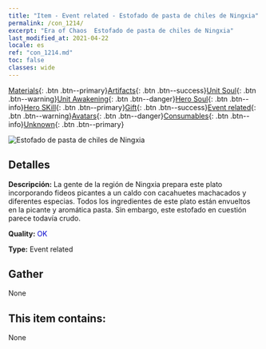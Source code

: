 ```yaml
---
title: "Item - Event related - Estofado de pasta de chiles de Ningxia"
permalink: /con_1214/
excerpt: "Era of Chaos  Estofado de pasta de chiles de Ningxia"
last_modified_at: 2021-04-22
locale: es
ref: "con_1214.md"
toc: false
classes: wide
---
```

 [Materials](/ItemsES/){: .btn .btn--primary}[Artifacts](/ItemsES/Artifacts/){: .btn .btn--success}[Unit Soul](/ItemsES/UnitSoul/){: .btn .btn--warning}[Unit Awakening](/ItemsES/UnitAwakening/){: .btn .btn--danger}[Hero Soul](/ItemsES/HeroSoul/){: .btn .btn--info}[Hero SKill](/ItemsES/HeroSkill/){: .btn .btn--primary}[Gift](/ItemsES/Gift/){: .btn .btn--success}[Event related](/ItemsES/Events/){: .btn .btn--warning}[Avatars](/ItemsES/Avatars/){: .btn .btn--danger}[Consumables](/ItemsES/Consumables/){: .btn .btn--info}[Unknown](/ItemsES/Unknown/){: .btn .btn--primary}

 ![Estofado de pasta de chiles de Ningxia](/images/t/i_81522221.png)

## Detalles
 **Descripción:** La gente de la región de Ningxia prepara este plato incorporando fideos picantes a un caldo con cacahuetes machacados y diferentes especias. Todos los ingredientes de este plato están envueltos en la picante y aromática pasta. Sin embargo, este estofado en cuestión parece todavía crudo.

 **Quality:** <span style="color: #0000CD">OK</span>

 **Type:** Event related

## Gather

  None

## This item contains:

  None

